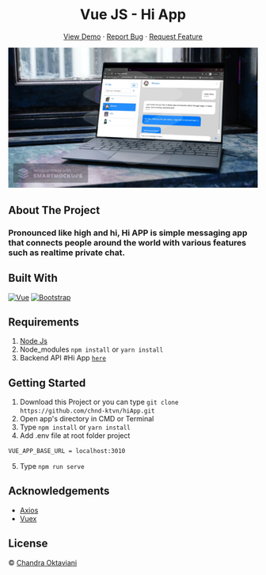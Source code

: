 <h1 align='center'>Vue JS - Hi App</h1>
  <p align="center">
    <a href="https://hiapp.netlify.app">View Demo</a>
    ·
    <a href="https://github.com/chnd-ktvn/hiApp">Report Bug</a>
    ·
    <a href="https://github.com/chnd-ktvn/hiApp">Request Feature</a>
  </p>

![Image Banner](https://raw.githubusercontent.com/chnd-ktvn/hiApp/master/src/assets/hiappview.jpg)

## About The Project

### Pronounced like high and hi, Hi APP is simple messaging app that connects people around the world with various features such as realtime private chat.

## Built With

[![Vue](https://img.shields.io/badge/Vue-v2.6.11-green)](https://github.com/vuejs/vue)
[![Bootstrap](https://img.shields.io/badge/Bootstrap-v4.5.x-blue)](https://github.com/bootstrap-vue/bootstrap-vue)

## Requirements

1. <a href="https://nodejs.org/en/download/">Node Js</a>
2. Node_modules `npm install` or `yarn install`
3. Backend API #Hi App [`here`](https://github.com/chnd-ktvn/hiApp-Backend)

## Getting Started
 
1. Download this Project or you can type `git clone https://github.com/chnd-ktvn/hiApp.git`
2. Open app's directory in CMD or Terminal
3. Type `npm install` or `yarn install`
4. Add .env file at root folder project

```sh
VUE_APP_BASE_URL = localhost:3010
```

5. Type `npm run serve`

## Acknowledgements

- [Axios](https://www.npmjs.com/package/axios)
- [Vuex](https://vuex.vuejs.org/)

## License

© [Chandra Oktaviani](https://github.com/chnd-ktvn/)